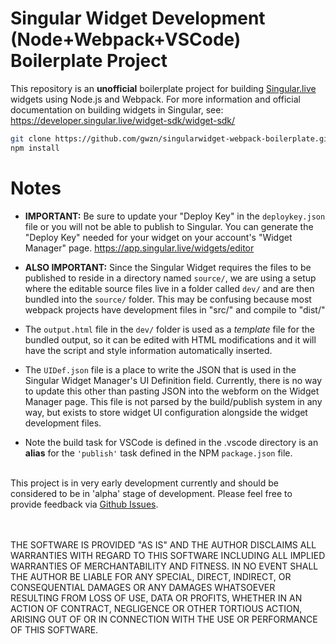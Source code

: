 # Singular Widget Development (Node+Webpack+VSCode) Boilerplate Project

This repository is an **unofficial** boilerplate project for building [Singular.live](https://www.singular.live) widgets using Node.js and Webpack. For more information and official documentation on building widgets in Singular, see: https://developer.singular.live/widget-sdk/widget-sdk/

```bash
git clone https://github.com/gwzn/singularwidget-webpack-boilerplate.git
npm install
```

# Notes

- **IMPORTANT:** Be sure to update your "Deploy Key" in the ```deploykey.json``` file or you will not be able to publish to Singular. You can generate the "Deploy Key" needed for your widget on your account's "Widget Manager" page. https://app.singular.live/widgets/editor

- **ALSO IMPORTANT:** Since the Singular Widget requires the files to be published to reside in a directory named ```source/```, we are using a setup where the editable source files live in a folder called ```dev/``` and are then bundled into the ```source/``` folder. This may be confusing because most webpack projects have development files in "src/" and compile to "dist/"

- The ```output.html``` file in the ```dev/``` folder is used as a *template* file for the bundled output, so it can be edited with HTML modifications and it will have the script and style information automatically inserted.

- The ```UIDef.json``` file is a place to write the JSON that is used in the Singular Widget Manager's UI Definition field. Currently, there is no way to update this other than pasting JSON into the webform on the Widget Manager page. This file is not parsed by the build/publish system in any way, but exists to store widget UI configuration alongside the widget development files.

- Note the build task for VSCode is defined in the .vscode directory is an **alias** for the ```'publish'``` task defined in the NPM ```package.json``` file.

\
This project is in very early development currently and should be considered to be in 'alpha' stage of development. Please feel free to provide feedback via [Github Issues](https://github.com/gwzn/singularwidget-webpack-boilerplate/issues).

\
\
THE SOFTWARE IS PROVIDED "AS IS" AND THE AUTHOR DISCLAIMS ALL WARRANTIES WITH REGARD TO THIS SOFTWARE INCLUDING ALL IMPLIED WARRANTIES OF MERCHANTABILITY AND FITNESS. IN NO EVENT SHALL THE AUTHOR BE LIABLE FOR ANY SPECIAL, DIRECT, INDIRECT, OR CONSEQUENTIAL DAMAGES OR ANY DAMAGES WHATSOEVER RESULTING FROM LOSS OF USE, DATA OR PROFITS, WHETHER IN AN ACTION OF CONTRACT, NEGLIGENCE OR OTHER TORTIOUS ACTION, ARISING OUT OF OR IN CONNECTION WITH THE USE OR PERFORMANCE OF THIS SOFTWARE.
